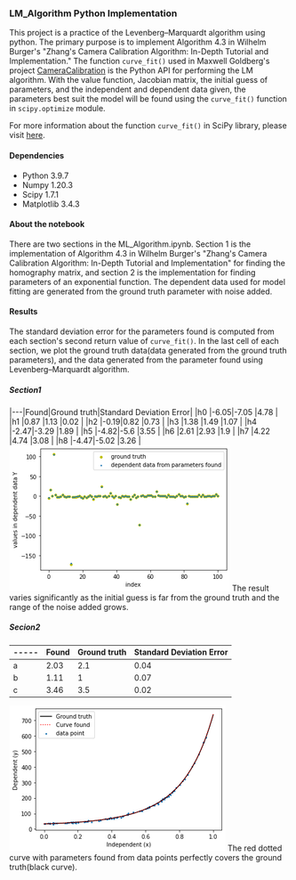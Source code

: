 ### LM_Algorithm Python Implementation

This project is a practice of the Levenberg–Marquardt algorithm using python. The primary purpose is to implement Algorithm 4.3 in Wilhelm Burger's "Zhang's Camera Calibration Algorithm: In-Depth Tutorial and Implementation." The function `curve_fit()` used in Maxwell Goldberg's project [CameraCalibration](https://github.com/goldbema/CameraCalibration) is the Python API for performing the LM algorithm.
With the value function, Jacobian matrix, the initial guess of parameters, and the independent and dependent data given, the parameters best suit the model will be found using the `curve_fit()` function in `scipy.optimize` module.

For more information about the function `curve_fit()` in SciPy library, please visit [here](https://docs.scipy.org/doc/scipy/reference/generated/scipy.optimize.curve_fit.html).

#### Dependencies
* Python 3.9.7
* Numpy 1.20.3
* Scipy 1.7.1
* Matplotlib 3.4.3

#### About the notebook
There are two sections in the ML_Algorithm.ipynb. Section 1 is the implementation of Algorithm 4.3 in Wilhelm Burger's "Zhang's Camera Calibration Algorithm: In-Depth Tutorial and Implementation" for finding the homography matrix, and section 2 is the implementation for finding parameters of an exponential function.
The dependent data used for model fitting are generated from the ground truth parameter with noise added.

#### Results
The standard deviation error for the parameters found is computed from each section's second return value of `curve_fit()`.
In the last cell of each section, we plot the ground truth data(data generated from the ground truth parameters), and the data generated from the parameter found using Levenberg–Marquardt algorithm.
##### Section1
|---|Found|Ground truth|Standard Deviation Error|
|h0 |-6.05|-7.05       |4.78                    |
|h1 |0.87 |1.13        |0.02                    |
|h2 |-0.19|0.82        |0.73                    |
|h3 |1.38 |1.49        |1.07                    |
|h4 |-2.47|-3.29       |1.89                    |
|h5 |-4.82|-5.6        |3.55                    |
|h6 |2.61 |2.93        |1.9                     |
|h7 |4.22 |4.74        |3.08                    |
|h8 |-4.47|-5.02       |3.26                    |
![Result plot1](/Results/section1.png)
The result varies significantly as the initial guess is far from the ground truth and the range of the noise added grows.

##### Secion2
|-----|Found|Ground truth|Standard Deviation Error|
|-----|-----|------------|------------------------|
|a    |2.03 |2.1         |0.04                    |
|b    |1.11 |1           |0.07                    |
|c    |3.46 |3.5         |0.02                    |
![Result plot2](/Results/section2.png)
The red dotted curve with parameters found from data points perfectly covers the ground truth(black curve).